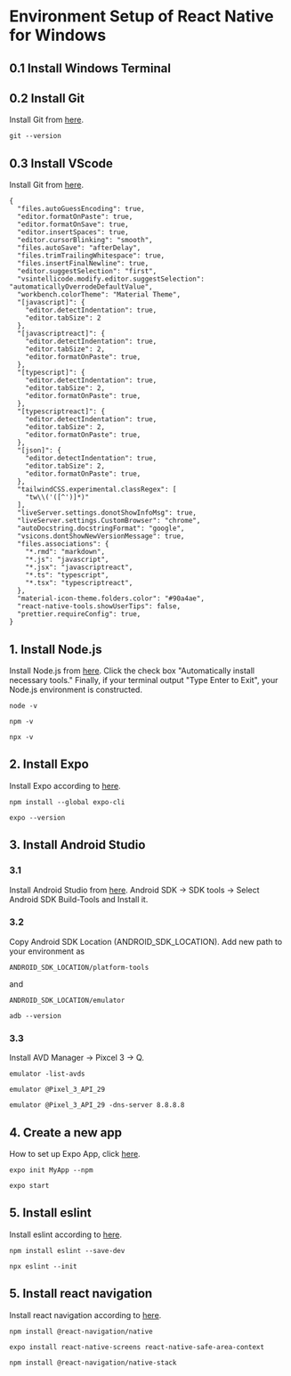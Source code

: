 # Environment Setup of React Native for Windows

## 0.1 Install Windows Terminal

## 0.2 Install Git
Install Git from [here](https://git-scm.com/download/win).
```
git --version
```
## 0.3 Install VScode
Install Git from [here](https://code.visualstudio.com/download).
```
{
  "files.autoGuessEncoding": true,
  "editor.formatOnPaste": true,
  "editor.formatOnSave": true,
  "editor.insertSpaces": true,
  "editor.cursorBlinking": "smooth",
  "files.autoSave": "afterDelay",
  "files.trimTrailingWhitespace": true,
  "files.insertFinalNewline": true,
  "editor.suggestSelection": "first",
  "vsintellicode.modify.editor.suggestSelection": "automaticallyOverrodeDefaultValue",
  "workbench.colorTheme": "Material Theme",
  "[javascript]": {
    "editor.detectIndentation": true,
    "editor.tabSize": 2
  },
  "[javascriptreact]": {
    "editor.detectIndentation": true,
    "editor.tabSize": 2,
    "editor.formatOnPaste": true,
  },
  "[typescript]": {
    "editor.detectIndentation": true,
    "editor.tabSize": 2,
    "editor.formatOnPaste": true,
  },
  "[typescriptreact]": {
    "editor.detectIndentation": true,
    "editor.tabSize": 2,
    "editor.formatOnPaste": true,
  },
  "[json]": {
    "editor.detectIndentation": true,
    "editor.tabSize": 2,
    "editor.formatOnPaste": true,
  },
  "tailwindCSS.experimental.classRegex": [
    "tw\\('([^')]*)"
  ],
  "liveServer.settings.donotShowInfoMsg": true,
  "liveServer.settings.CustomBrowser": "chrome",
  "autoDocstring.docstringFormat": "google",
  "vsicons.dontShowNewVersionMessage": true,
  "files.associations": {
    "*.rmd": "markdown",
    "*.js": "javascript",
    "*.jsx": "javascriptreact",
    "*.ts": "typescript",
    "*.tsx": "typescriptreact",
  },
  "material-icon-theme.folders.color": "#90a4ae",
  "react-native-tools.showUserTips": false,
  "prettier.requireConfig": true,
}
```

## 1. Install Node.js
Install Node.js from [here](https://nodejs.org/ja/).
Click the check box "Automatically install necessary tools." Finally, if your terminal output "Type Enter to Exit", your Node.js environment is constructed.
```
node -v
```
```
npm -v
```
```
npx -v
```

## 2. Install Expo
Install Expo according to [here](https://docs.expo.dev/get-started/installation/).
```
npm install --global expo-cli
```
```
expo --version
```

## 3. Install Android Studio
### 3.1
Install Android Studio from [here](https://developer.android.com/studio/install).
Android SDK → SDK tools → Select Android SDK Build-Tools and Install it.

### 3.2
Copy Android SDK Location (ANDROID_SDK_LOCATION). Add new path to your environment as
```
ANDROID_SDK_LOCATION/platform-tools
```
and
```
ANDROID_SDK_LOCATION/emulator
```
```
adb --version
```

### 3.3
Install AVD Manager → Pixcel 3 → Q.
```
emulator -list-avds
```
```
emulator @Pixel_3_API_29
```
```
emulator @Pixel_3_API_29 -dns-server 8.8.8.8
```

## 4. Create a new app
How to set up Expo App, click [here](https://docs.expo.dev/get-started/create-a-new-app/).
```
expo init MyApp --npm
```
```
expo start
```
## 5. Install eslint
Install eslint according to [here](https://eslint.org/docs/user-guide/getting-started).
```
npm install eslint --save-dev
```
```
npx eslint --init
```

## 5. Install react navigation
Install react navigation according to [here](https://reactnavigation.org/docs/getting-started/).
```
npm install @react-navigation/native
```
```
expo install react-native-screens react-native-safe-area-context
```
```
npm install @react-navigation/native-stack
```
